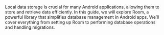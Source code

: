 Local data storage is crucial for many Android applications, allowing them to store and retrieve data efficiently. In this guide, we will explore Room, a powerful library that simplifies database management in Android apps. We’ll cover everything from setting up Room to performing database operations and handling migrations.
